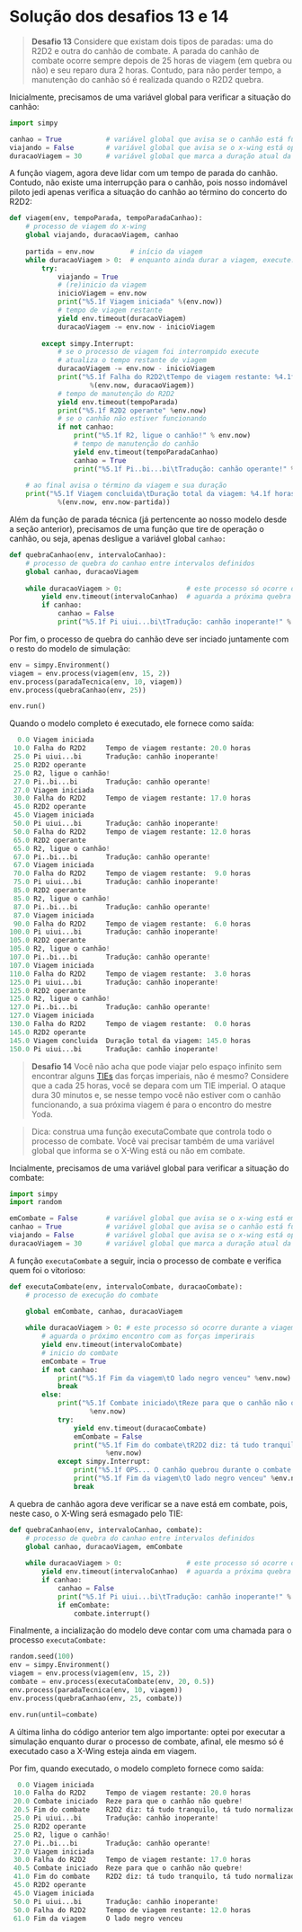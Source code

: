 # Solução dos desafios 13 e 14

> **Desafio 13** Considere que existam dois tipos de paradas: uma do R2D2 e outra do canhão de combate. A parada do canhão de combate ocorre sempre depois de 25 horas de viagem (em quebra ou não) e seu reparo dura 2 horas. Contudo, para não perder tempo, a manutenção do canhão só é realizada quando o R2D2 quebra.

Inicialmente, precisamos de uma variável global para verificar a situação do canhão:
```python 
import simpy

canhao = True           # variável global que avisa se o canhão está funcionando
viajando = False        # variável global que avisa se o x-wing está operando
duracaoViagem = 30      # variável global que marca a duração atual da viagem
```
A função viagem, agora deve lidar com um tempo de parada do canhão. Contudo, não existe uma interrupção para o canhão, pois nosso indomável piloto jedi apenas verifica a situação do canhão ao término do concerto do R2D2:

```python 
def viagem(env, tempoParada, tempoParadaCanhao):
    # processo de viagem do x-wing
    global viajando, duracaoViagem, canhao
    
    partida = env.now         # início da viagem
    while duracaoViagem > 0:  # enquanto ainda durar a viagem, execute:
        try:
            viajando = True
            # (re)inicio da viagem
            inicioViagem = env.now 
            print("%5.1f Viagem iniciada" %(env.now))
            # tempo de viagem restante
            yield env.timeout(duracaoViagem) 
            duracaoViagem -= env.now - inicioViagem
            
        except simpy.Interrupt:
            # se o processo de viagem foi interrompido execute
            # atualiza o tempo restante de viagem
            duracaoViagem -= env.now - inicioViagem 
            print("%5.1f Falha do R2D2\tTempo de viagem restante: %4.1f horas" 
                    %(env.now, duracaoViagem))
            # tempo de manutenção do R2D2
            yield env.timeout(tempoParada)
            print("%5.1f R2D2 operante" %env.now)
            # se o canhão não estiver funcionando
            if not canhao:
                print("%5.1f R2, ligue o canhão!" % env.now)
                # tempo de manutenção do canhão
                yield env.timeout(tempoParadaCanhao)
                canhao = True
                print("%5.1f Pi..bi...bi\tTradução: canhão operante!" % env.now)
    
    # ao final avisa o término da viagem e sua duração
    print("%5.1f Viagem concluida\tDuração total da viagem: %4.1f horas" 
            %(env.now, env.now-partida))
```

Além da função de parada técnica (já pertencente ao nosso modelo desde a seção anterior), precisamos de uma função que tire de operação o canhão, ou seja, apenas desligue a variável global `canhao:`
```python
def quebraCanhao(env, intervaloCanhao):
    # processo de quebra do canhao entre intervalos definidos
    global canhao, duracaoViagem
    
    while duracaoViagem > 0:                # este processo só ocorre durante a viagem
        yield env.timeout(intervaloCanhao)  # aguarda a próxima quebra do canhao
        if canhao:
            canhao = False
            print("%5.1f Pi uiui...bi\tTradução: canhão inoperante!" % (env.now))
```
Por fim, o processo de quebra do canhão deve ser inciado juntamente com o resto do modelo de simulação:
```python
env = simpy.Environment()
viagem = env.process(viagem(env, 15, 2))
env.process(paradaTecnica(env, 10, viagem))
env.process(quebraCanhao(env, 25))

env.run()
```
Quando o modelo completo é executado, ele fornece como saída:
```python
  0.0 Viagem iniciada
 10.0 Falha do R2D2     Tempo de viagem restante: 20.0 horas
 25.0 Pi uiui...bi      Tradução: canhão inoperante!
 25.0 R2D2 operante
 25.0 R2, ligue o canhão!
 27.0 Pi..bi...bi       Tradução: canhão operante!
 27.0 Viagem iniciada
 30.0 Falha do R2D2     Tempo de viagem restante: 17.0 horas
 45.0 R2D2 operante
 45.0 Viagem iniciada
 50.0 Pi uiui...bi      Tradução: canhão inoperante!
 50.0 Falha do R2D2     Tempo de viagem restante: 12.0 horas
 65.0 R2D2 operante
 65.0 R2, ligue o canhão!
 67.0 Pi..bi...bi       Tradução: canhão operante!
 67.0 Viagem iniciada
 70.0 Falha do R2D2     Tempo de viagem restante:  9.0 horas
 75.0 Pi uiui...bi      Tradução: canhão inoperante!
 85.0 R2D2 operante
 85.0 R2, ligue o canhão!
 87.0 Pi..bi...bi       Tradução: canhão operante!
 87.0 Viagem iniciada
 90.0 Falha do R2D2     Tempo de viagem restante:  6.0 horas
100.0 Pi uiui...bi      Tradução: canhão inoperante!
105.0 R2D2 operante
105.0 R2, ligue o canhão!
107.0 Pi..bi...bi       Tradução: canhão operante!
107.0 Viagem iniciada
110.0 Falha do R2D2     Tempo de viagem restante:  3.0 horas
125.0 Pi uiui...bi      Tradução: canhão inoperante!
125.0 R2D2 operante
125.0 R2, ligue o canhão!
127.0 Pi..bi...bi       Tradução: canhão operante!
127.0 Viagem iniciada
130.0 Falha do R2D2     Tempo de viagem restante:  0.0 horas
145.0 R2D2 operante
145.0 Viagem concluida  Duração total da viagem: 145.0 horas
150.0 Pi uiui...bi      Tradução: canhão inoperante!
```

> **Desafio 14** Você não acha que pode viajar pelo espaço infinito sem encontrar alguns [TIEs](https://en.wikipedia.org/wiki/TIE_fighter) das forças imperiais, não é mesmo? Considere que a cada 25 horas, você se depara com um TIE imperial. O ataque dura 30 minutos e, se nesse tempo você não estiver com o canhão funcionando, a sua próxima viagem é para o encontro do mestre Yoda.

> Dica: construa uma função executaCombate que controla todo o processo de combate. Você vai precisar também de uma variável global que informa se o X-Wing está ou não em combate.

Incialmente, precisamos de uma variável global para verificar a situação do combate:
```python 
import simpy
import random

emCombate = False       # variável global que avisa se o x-wing está em combate
canhao = True           # variável global que avisa se o canhão está funcionando
viajando = False        # variável global que avisa se o x-wing está operando
duracaoViagem = 30      # variável global que marca a duração atual da viagem
```
A função `executaCombate` a seguir, incia o processo de combate e verifica quem foi o vitorioso:

```python 
def executaCombate(env, intervaloCombate, duracaoCombate):
    # processo de execução do combate

    global emCombate, canhao, duracaoViagem
    
    while duracaoViagem > 0: # este processo só ocorre durante a viagem
        # aguarda o próximo encontro com as forças imperirais
        yield env.timeout(intervaloCombate)
        # inicio do combate
        emCombate = True 
        if not canhao:
            print("%5.1f Fim da viagem\tO lado negro venceu" %env.now)
            break
        else:
            print("%5.1f Combate iniciado\tReze para que o canhão não quebre!"
                    %env.now)
            try:
                yield env.timeout(duracaoCombate)
                emCombate = False
                print("%5.1f Fim do combate\tR2D2 diz: tá tudo tranquilo, tá tudo normalizado."
                        %env.now)
            except simpy.Interrupt:
                print("%5.1f OPS... O canhão quebrou durante o combate." %env.now)
                print("%5.1f Fim da viagem\tO lado negro venceu" %env.now)
                break
```
A quebra de canhão agora deve verificar se a nave está em combate, pois, neste caso, o X-Wing será esmagado pelo TIE:

```python 
def quebraCanhao(env, intervaloCanhao, combate):
    # processo de quebra do canhao entre intervalos definidos
    global canhao, duracaoViagem, emCombate
    
    while duracaoViagem > 0:                # este processo só ocorre durante a viagem
        yield env.timeout(intervaloCanhao)  # aguarda a próxima quebra do canhao
        if canhao:
            canhao = False
            print("%5.1f Pi uiui...bi\tTradução: canhão inoperante!" % (env.now))
            if emCombate:
                combate.interrupt()
```
Finalmente, a incialização do modelo deve contar com uma chamada para o processo `executaCombate:`

```python 
random.seed(100)
env = simpy.Environment()
viagem = env.process(viagem(env, 15, 2))
combate = env.process(executaCombate(env, 20, 0.5))
env.process(paradaTecnica(env, 10, viagem))
env.process(quebraCanhao(env, 25, combate))

env.run(until=combate)
``` 
A última linha do código anterior tem algo importante: optei por executar a simulação enquanto durar o processo de combate, afinal, ele mesmo só é executado caso a X-Wing esteja ainda em viagem.

Por fim, quando executado, o modelo completo fornece como saída:
```python 
  0.0 Viagem iniciada
 10.0 Falha do R2D2     Tempo de viagem restante: 20.0 horas
 20.0 Combate iniciado  Reze para que o canhão não quebre!
 20.5 Fim do combate    R2D2 diz: tá tudo tranquilo, tá tudo normalizado.
 25.0 Pi uiui...bi      Tradução: canhão inoperante!
 25.0 R2D2 operante
 25.0 R2, ligue o canhão!
 27.0 Pi..bi...bi       Tradução: canhão operante!
 27.0 Viagem iniciada
 30.0 Falha do R2D2     Tempo de viagem restante: 17.0 horas
 40.5 Combate iniciado  Reze para que o canhão não quebre!
 41.0 Fim do combate    R2D2 diz: tá tudo tranquilo, tá tudo normalizado.
 45.0 R2D2 operante
 45.0 Viagem iniciada
 50.0 Pi uiui...bi      Tradução: canhão inoperante!
 50.0 Falha do R2D2     Tempo de viagem restante: 12.0 horas
 61.0 Fim da viagem     O lado negro venceu
``` 


